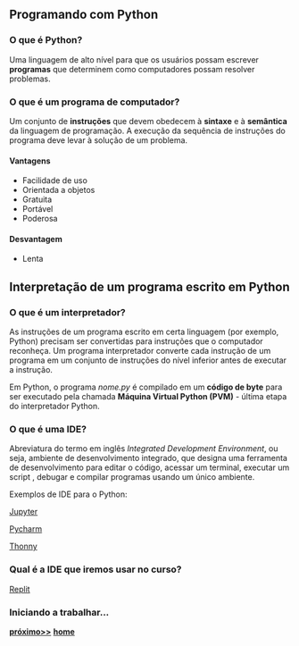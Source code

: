 ## Programando com Python

### O que é Python?
Uma linguagem de alto nível para que os usuários possam escrever **programas** que determinem como computadores possam resolver problemas.

### O que é um programa de computador?
Um conjunto de **instruções** que devem obedecem à **sintaxe** e à **semântica** da linguagem de programação. A execução da sequência de instruções do programa deve levar à solução de um problema.

#### Vantagens
- Facilidade de uso
- Orientada a objetos
- Gratuita
- Portável
- Poderosa

#### Desvantagem
- Lenta

## Interpretação de um programa escrito em Python

### O que é um interpretador?
As instruções de um programa escrito em certa linguagem (por exemplo, Python) precisam ser convertidas para instruções que o computador reconheça. Um programa interpretador converte cada instrução de um programa em um conjunto de instruções do nível inferior antes de executar a instrução.

Em Python, o programa *nome.py* é compilado em um **código de byte** para ser executado pela chamada **Máquina Virtual Python (PVM)** - última etapa do interpretador Python.

### O que é uma IDE?
Abreviatura do termo em inglês *Integrated Development Environment*, ou seja, ambiente de desenvolvimento integrado, que designa uma ferramenta de desenvolvimento para editar o código, acessar um terminal, executar um script , debugar e compilar programas usando um único ambiente.

Exemplos de IDE para o Python:

[Jupyter](https://jupyter.org/)

[Pycharm](https://www.jetbrains.com/pycharm/)

[Thonny](https://thonny.org/)

### Qual é a IDE que iremos usar no curso?

[Replit](https://replit.com/site/ide)

### Iniciando a trabalhar...
**[próximo>>](prog_replit.md)**
**[home](https://github.com/claytonjasilva/claytonjasilva.github.io/blob/main/progPython_aulas.md)**
